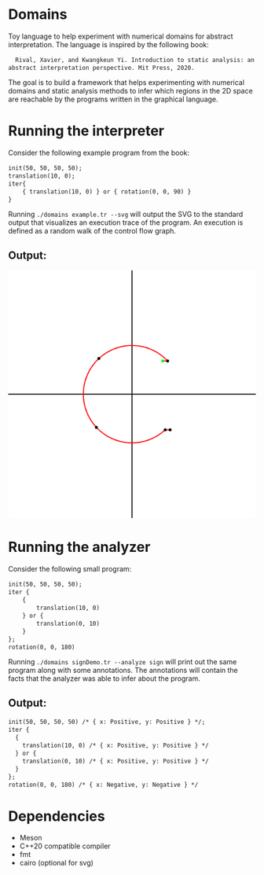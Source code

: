 # Domains

Toy language to help experiment with numerical domains for abstract interpretation. The language is inspired by the following book:

```
  Rival, Xavier, and Kwangkeun Yi. Introduction to static analysis: an abstract interpretation perspective. Mit Press, 2020.
```

The goal is to build a framework that helps experimenting with numerical domains and static analysis methods to
infer which regions in the 2D space are reachable by the programs written in the graphical language.

# Running the interpreter

Consider the following example program from the book:
```
init(50, 50, 50, 50);
translation(10, 0);
iter{
    { translation(10, 0) } or { rotation(0, 0, 90) }
}
```

Running `./domains example.tr --svg` will output the SVG to the standard output
that visualizes an execution trace of the program.
An execution is defined as a random walk of the control flow graph.

## Output:

![Example output](examples/example.png "Example output")

# Running the analyzer

Consider the following small program:
```
init(50, 50, 50, 50);
iter {
    {
        translation(10, 0)
    } or {
        translation(0, 10)
    }
};
rotation(0, 0, 180)
```
Running `./domains signDemo.tr --analyze sign` will print out the same program along with
some annotations. The annotations will contain the facts that the analyzer was able to
infer about the program.


## Output:
```
init(50, 50, 50, 50) /* { x: Positive, y: Positive } */;
iter {
  {
    translation(10, 0) /* { x: Positive, y: Positive } */
  } or {
    translation(0, 10) /* { x: Positive, y: Positive } */
  }
};
rotation(0, 0, 180) /* { x: Negative, y: Negative } */
```

# Dependencies

* Meson
* C++20 compatible compiler
* fmt
* cairo (optional for svg)

